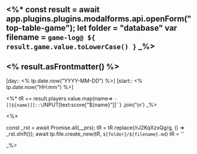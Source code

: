 <%*
 const result = await app.plugins.plugins.modalforms.api.openForm("top-table-game");
 let folder = "database"
 var filename = `game-log@ ${ result.game.value.toLowerCase() }`
 _%>
---
<% result.asFrontmatter() %>
---
[day:: <% tp.date.now("YYYY-MM-DD") %>] [start:: <% tp.date.now("HH:mm") %>]

<%*
tR += result.players.value.map(name=> `- [[${name}]]::\`INPUT[text:score["${name}"]]\``)
    .join('\n')
_%>


<%*

const _rst = await Promise.all(__prs);
tR = tR.replace(/rJ2KqXzxQg/g, () => _rst.shift());
await tp.file.create_new(tR, `${folder}/${filename}.md`)
tR = ''

_%>